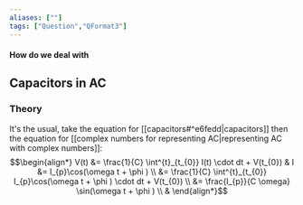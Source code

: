 ```yaml
---
aliases: [""]
tags: ["Question","QFormat3"]
---
```


#### How do we deal with
## Capacitors in AC


### Theory
It's the usual, take the equation for [[capacitors#^e6fedd|capacitors]] then the equation for [[complex numbers for representing AC|representing AC with complex numbers]]:
$$\begin{align*}
V(t) &= \frac{1}{C} \int^{t}_{t_{0}} I(t) \cdot dt + V(t_{0}) & I &= I_{p}\cos(\omega t + \phi ) \\
 &=  \frac{1}{C} \int^{t}_{t_{0}} I_{p}\cos(\omega t + \phi ) \cdot dt + V(t_{0}) \\
&=  \frac{I_{p}}{C \omega} \sin(\omega t + \phi ) \\
&
\end{align*}$$